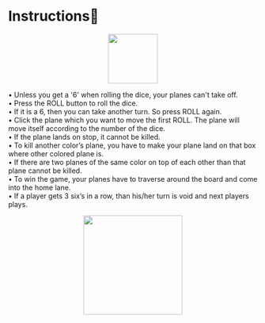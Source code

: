 <h1>Instructions🎲</h1>
<p align="center">
<img src ="https://i.giphy.com/media/XZUTH3GBcS6wUDG1qf/giphy.webp"  width="100px"/>
</p>
•	Unless you get a '6' when rolling the dice, your planes can't take off.<br>
•	Press the ROLL button to roll the dice.<br>
•	If it is a 6, then you can take another turn. So press ROLL again.<br>
•	Click the plane which you want to move the first ROLL. The plane will move itself according to the number of the dice.<br>
•	If the plane lands on stop, it cannot be killed.<br>
•	To kill another color’s plane, you have to make your plane land on that box where other colored plane is.<br>
•	If there are two planes of the same color on top of each other than that plane cannot be killed.<br>
•	To win the game, your planes have to traverse around the board and come into the home lane.<br>
•	If a player gets 3 six’s in a row, than his/her turn is void and next players plays.<br>
<p align="center">
<img src ="https://i.giphy.com/media/hpWYUVOg8aR3ZifSeD/giphy.webp"  width="200px"/>
</p>
